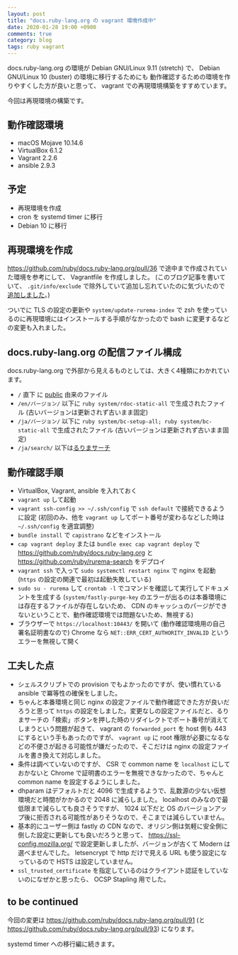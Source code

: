 ```yaml
---
layout: post
title: "docs.ruby-lang.org の vagrant 環境作成中"
date: 2020-01-28 19:00 +0900
comments: true
category: blog
tags: ruby vagrant
---
```

docs.ruby-lang.org の環境が Debian GNU/Linux 9.11 (stretch) で、
Debian GNU/Linux 10 (buster) の環境に移行するためにも
動作確認するための環境を作りやすくした方が良いと思って、
vagrant での再現環境構築をすすめています。

今回は再現環境の構築です。

<!--more-->

## 動作確認環境

- macOS Mojave 10.14.6
- VirtualBox 6.1.2
- Vagrant 2.2.6
- ansible 2.9.3

## 予定

- 再現環境を作成
- cron を systemd timer に移行
- Debian 10 に移行

## 再現環境を作成

<https://github.com/ruby/docs.ruby-lang.org/pull/36> で途中まで作成されていた環境を参考にして、
Vagrantfile を作成しました。
(このブログ記事を書いていて、 `.git/info/exclude` で除外していて追加し忘れていたのに気づいたので [追加しました](https://github.com/ruby/docs.ruby-lang.org/pull/93)。)

ついでに TLS の設定の更新や `system/update-rurema-index` で zsh を使っているのに再現環境にはインストールする手順がなかったので bash に変更するなどの変更も入れました。

## docs.ruby-lang.org の配信ファイル構成

docs.ruby-lang.org で外部から見えるものとしては、大きく4種類にわかれています。

- `/` 直下 に [public](https://github.com/ruby/docs.ruby-lang.org/tree/master/public) 由来のファイル
- `/en/バージョン/` 以下に `ruby system/rdoc-static-all` で生成されたファイル (古いバージョンは更新されず古いまま固定)
- `/ja/バージョン/` 以下に `ruby system/bc-setup-all; ruby system/bc-static-all` で生成されたファイル (古いバージョンは更新されず古いまま固定)
- `/ja/search/` 以下は[るりまサーチ](https://github.com/ruby/rurema-search)

## 動作確認手順

- VirtualBox, Vagrant, ansible を入れておく
- `vagrant up` して起動
- `vagrant ssh-config >> ~/.ssh/config` で `ssh default` で接続できるように設定 (初回のみ、他を `vagrant up` してポート番号が変わるなどした時は `~/.ssh/config` を適宜調整)
- `bundle install` で `capistrano` などをインストール
- `cap vagrant deploy` または `bundle exec cap vagrant deploy` で <https://github.com/ruby/docs.ruby-lang.org> と <https://github.com/ruby/rurema-search> をデプロイ
- `vagrant ssh` で入って `sudo systemctl restart nginx` で nginx を起動 (`https` の設定の関連で最初は起動失敗している)
- `sudo su - rurema` して `crontab -l` でコマンドを確認して実行してドキュメントを生成する (`system/fastly-purge-key` のエラーが出るのは本番環境には存在するファイルが存在しないため、 CDN のキャッシュのパージができないということで、動作確認環境では問題ないため、無視する)
- ブラウザーで `https://localhost:10443/` を開いて (動作確認環境用の自己署名証明書なので) Chrome なら `NET::ERR_CERT_AUTHORITY_INVALID` というエラーを無視して開く

## 工夫した点

- シェルスクリプトでの provision でもよかったのですが、使い慣れている ansible で冪等性の確保をしました。
- ちゃんと本番環境と同じ nginx の設定ファイルで動作確認できた方が良いだろうと思って `https` の設定をしました。変更なしの設定ファイルだと、るりまサーチの「検索」ボタンを押した時のリダイレクトでポート番号が消えてしまうという問題が起きて、 vagrant の `forwarded_port` を host 側も 443 にするという手もあったのですが、 `vagrant up` に root 権限が必要になるなどの不便さが起きる可能性が嫌だったので、そこだけは nginx の設定ファイルを書き換えて対応しました。
- 条件は調べていないのですが、 CSR で common name を `localhost` にしておかないと Chrome で証明書のエラーを無視できなかったので、ちゃんと common name を設定するようにしました。
- dhparam はデフォルトだと 4096 で生成するようで、乱数源の少ない仮想環境だと時間がかかるので 2048 に減らしました。 localhost のみなので最低限まで減らしても良さそうですが、 1024 以下だと OS のバージョンアップ後に拒否される可能性がありそうなので、そこまでは減らしていません。
- 基本的にユーザー側は fastly の CDN なので、オリジン側は気軽に安全側に倒した設定に更新しても良いだろうと思って、 <https://ssl-config.mozilla.org/> で設定更新しましたが、バージョンが古くて Modern は選べませんでした。 letsencrypt で http だけで見える URL も使う設定になっているので HSTS は設定していません。
- `ssl_trusted_certificate` を指定しているのはクライアント認証をしていないのになぜかと思ったら、 OCSP Stapling 用でした。

## to be continued

今回の変更は <https://github.com/ruby/docs.ruby-lang.org/pull/91> (と <https://github.com/ruby/docs.ruby-lang.org/pull/93>) になります。

systemd timer への移行編に続きます。
